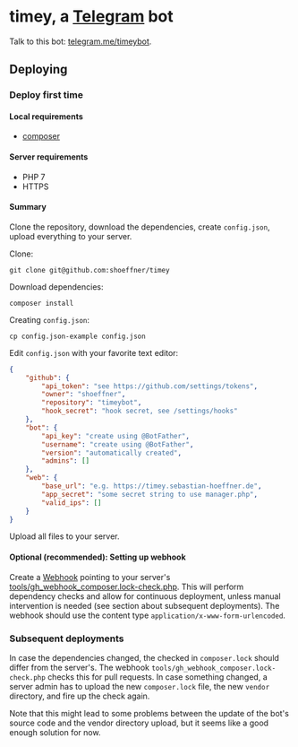 # timey, a [Telegram](https://telegram.org) bot

Talk to this bot: [telegram.me/timeybot](https://telegram.me/timeybot).


## Deploying

### Deploy first time

#### Local requirements
- [composer](https://getcomposer.org)

#### Server requirements
- PHP 7
- HTTPS

#### Summary

Clone the repository, download the dependencies, create `config.json`, upload everything to your server.

Clone:

    git clone git@github.com:shoeffner/timey

Download dependencies:

    composer install

Creating `config.json`:

    cp config.json-example config.json

Edit `config.json` with your favorite text editor:

```json
{
    "github": {
        "api_token": "see https://github.com/settings/tokens",
        "owner": "shoeffner",
        "repository": "timeybot",
        "hook_secret": "hook secret, see /settings/hooks"
    },
    "bot": {
        "api_key": "create using @BotFather",
        "username": "create using @BotFather",
        "version": "automatically created",
        "admins": []
    },
    "web": {
        "base_url": "e.g. https://timey.sebastian-hoeffner.de",
        "app_secret": "some secret string to use manager.php",
        "valid_ips": []
    }
}
```

Upload all files to your server.

#### Optional (recommended): Setting up webhook

Create a [Webhook](https://github.com/shoeffner/timeybot/settings/hooks)
pointing to your server's
[tools/gh_webhook_composer.lock-check.php](https://timey.sebastian-hoeffner.de/tools/gh_webhook_composer.lock-check.php).
This will perform dependency checks and allow for continuous deployment,
unless manual intervention is needed (see section about subsequent
deployments).
The webhook should use the content type `application/x-www-form-urlencoded`.


### Subsequent deployments

In case the dependencies changed, the checked in `composer.lock` should
differ from the server's. The webhook
`tools/gh_webhook_composer.lock-check.php` checks this for pull requests. In
case something changed, a server admin has to upload the new `composer.lock`
file, the new `vendor` directory, and fire up the check again.

Note that this might lead to some problems between the update of the bot's
source code and the vendor directory upload, but it seems like a good enough
solution for now.

